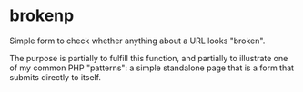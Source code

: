 brokenp
=======

Simple form to check whether anything about a URL looks "broken".

The purpose is partially to fulfill this function, and partially
to illustrate one of my common PHP "patterns": a simple standalone
page that is a form that submits directly to itself.
